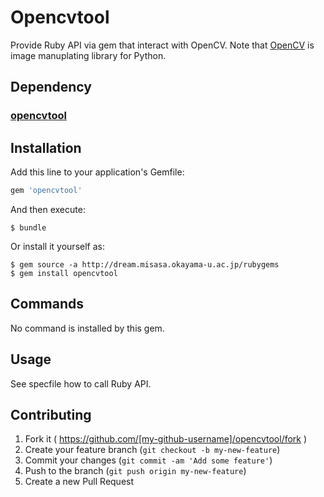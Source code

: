 # Opencvtool

Provide Ruby API via gem that interact with OpenCV.
Note that [OpenCV](http://opencv.org/) is image manuplating library for Python.

## Dependency

### [opencvtool](http://devel.misasa.okayama-u.ac.jp/gitlab/pythonpackage/opencvtool/tree/master "follow instruction")


## Installation

Add this line to your application's Gemfile:

```ruby
gem 'opencvtool'
```

And then execute:

    $ bundle

Or install it yourself as:

    $ gem source -a http://dream.misasa.okayama-u.ac.jp/rubygems
    $ gem install opencvtool

## Commands

No command is installed by this gem.

## Usage

See specfile how to call Ruby API.

## Contributing

1. Fork it ( https://github.com/[my-github-username]/opencvtool/fork )
2. Create your feature branch (`git checkout -b my-new-feature`)
3. Commit your changes (`git commit -am 'Add some feature'`)
4. Push to the branch (`git push origin my-new-feature`)
5. Create a new Pull Request
